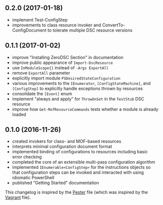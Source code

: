 ## 0.2.0 (2017-01-18)
 - implement Test-ConfigStep
 - improvements to class resource invoker and ConvertTo-ConfigDocument to tolerate multiple DSC resource versions

## 0.1.1 (2017-01-02)
 - improve "Installing ZeroDSC Section" in documentation
 - improve public appearance of `Import-DscResource`
 - use `InModuleScope{}` instead of `-Args ExportAll`
 - remove `ExportAll` parameter
 - explicitly import module `PSDesiredStateConfiguration`
 - various improvements to the `IEnumerator`, `[ConfigStateMachine]`, and `[ConfigStep]` to explicitly handle exceptions thrown by resources
 - consolidate the `[Event]` enum
 - implement "always and apply" for `ThrowOnSet` in the `TestStub` DSC resource
 - improve how `Get-MofResourceCommands` tests whether a module is already loaded

## 0.1.0 (2016-11-26)
 - created invokers for class- and MOF-based resources
 - interprets minimal configuration document format
 - implemented binding of configurations to resources including basic error checking
 - completed the core of an extensible multi-pass configuration algorithm
 - implemented `IEnumerable<ConfigStep>` for the instructions objects so that configuration steps can be invoked and interacted with using idiomatic PowerShell
 - published "Getting Started" documentation

This changelog is inspired by the 
[Pester](https://github.com/pester/Pester/blob/master/CHANGELOG.md) file 
(which was inspired by the
[Vagrant](https://github.com/mitchellh/vagrant/blob/master/CHANGELOG.md) 
file).

